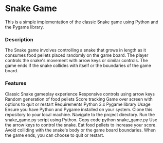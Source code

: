 # Snake Game
This is a simple implementation of the classic Snake game using Python and the Pygame library.

### Description
The Snake game involves controlling a snake that grows in length as it consumes food pellets placed randomly on the game board. The player controls the snake's movement with arrow keys or similar controls. The game ends if the snake collides with itself or the boundaries of the game board.

### Features
Classic Snake gameplay experience
Responsive controls using arrow keys
Random generation of food pellets
Score tracking
Game over screen with options to quit or restart
Requirements
Python 3.x
Pygame library
Usage
Ensure you have Python and Pygame installed on your system.
Clone this repository to your local machine.
Navigate to the project directory.
Run the snake_game.py script using Python.
Copy code
python snake_game.py
Use the arrow keys to control the snake.
Eat food pellets to increase your score.
Avoid colliding with the snake's body or the game board boundaries.
When the game ends, you can choose to quit or restart.
